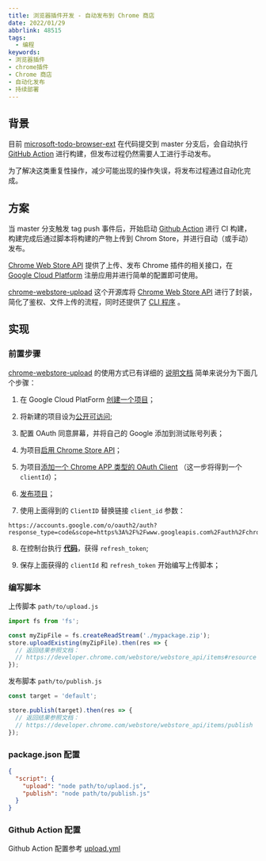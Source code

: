 ```yaml
---
title: 浏览器插件开发 - 自动发布到 Chrome 商店
date: 2022/01/29
abbrlink: 48515
tags:
  - 编程
keywords:
- 浏览器插件
- chrome插件
- Chrome 商店
- 自动化发布
- 持续部署
---
```


## 背景
目前 [microsoft-todo-browser-ext](https://github.com/WayneGongCN/microsoft-todo-browser-ext) 在代码提交到 master 分支后，会自动执行 [GitHub Action](https://github.com/WayneGongCN/microsoft-todo-browser-ext/actions) 进行构建，但发布过程仍然需要人工进行手动发布。

为了解决这类重复性操作，减少可能出现的操作失误，将发布过程通过自动化完成。

## 方案
当 master 分支触发 tag push 事件后，开始启动 [Github Action](https://github.com/WayneGongCN/microsoft-todo-browser-ext/actions) 进行 CI 构建，构建完成后通过脚本将构建的产物上传到 Chrom Store，并进行自动（或手动）发布。

 [Chrome Web Store API](https://developer.chrome.com/docs/webstore/api_index/) 提供了上传、发布 Chrome 插件的相关接口，在 [Google Cloud Platform](https://console.cloud.google.com/home/dashboard) 注册应用并进行简单的配置即可使用。

 [chrome-webstore-upload](https://github.com/fregante/chrome-webstore-upload) 这个开源库将 [Chrome Web Store API](https://developer.chrome.com/docs/webstore/api_index/) 进行了封装，简化了鉴权、文件上传的流程，同时还提供了 [CLI 程序](https://github.com/fregante/chrome-webstore-upload-cli) 。

 
## 实现

### 前置步骤
 [chrome-webstore-upload](https://github.com/fregante/chrome-webstore-upload) 的使用方式已有详细的 [说明文档](https://github.com/fregante/chrome-webstore-upload/blob/main/How%20to%20generate%20Google%20API%20keys.md) 简单来说分为下面几个步骤：

1. 在 Google Cloud PlatForm [创建一个项目](https://console.developers.google.com/apis/credentials)；
 
2. 将新建的项目设为[公开可访问](https://console.developers.google.com/apis/credentials);
 
3. 配置 OAuth 同意屏幕，并将自己的 Google 添加到测试账号列表；
 
4. 为项目[启用 Chrome Store API](https://console.developers.google.com/apis/library/chromewebstore.googleapis.com)；
 
5. 为项目[添加一个 Chrome APP 类型的 OAuth Client](https://console.developers.google.com/apis/credentials) （这一步将得到一个 `clientId`）；
 
6. [发布项目](https://console.cloud.google.com/apis/credentials/consent)；

7. 使用上面得到的 `ClientID` 替换链接 `client_id` 参数：
```text
https://accounts.google.com/o/oauth2/auth?response_type=code&scope=https%3A%2F%2Fwww.googleapis.com%2Fauth%2Fchromewebstore&redirect_uri=urn%3Aietf%3Awg%3Aoauth%3A2.0%3Aoob&access_type=offline&approval_prompt=force&client_id=YOUR_CLIENT_ID_HERE
```

8. 在控制台执行 [**代码**](https://github.com/fregante/chrome-webstore-upload/blob/main/How%20to%20generate%20Google%20API%20keys.md#:~:text=Run%20this%20in%20your%20browser%20console%20on%20that%20last%20page.%20It%27s%20a%20wizard%20to%20create%20your%20refresh_token%3A)，获得 `refresh_token`;

9. 保存上面获得的 `clientId` 和 `refresh_token` 开始编写上传脚本；


### 编写脚本
上传脚本 `path/to/upload.js`

```javascript
import fs from 'fs';

const myZipFile = fs.createReadStream('./mypackage.zip');
store.uploadExisting(myZipFile).then(res => {
  // 返回结果参照文档：
  // https://developer.chrome.com/webstore/webstore_api/items#resource
});
```

发布脚本 `path/to/publish.js`
```javascript
const target = 'default';

store.publish(target).then(res => {
  // 返回结果参照文档：
  // https://developer.chrome.com/webstore/webstore_api/items/publish
});
```

### package.json 配置
```json
{
  "script": {
    "upload": "node path/to/uplaod.js",
    "publish": "node path/to/publish.js"
  }
}
```
 
### Github Action 配置

Github Action 配置参考 [upload.yml](https://github.com/WayneGongCN/microsoft-todo-browser-ext/blob/main/.github/workflows/upload.yml)
